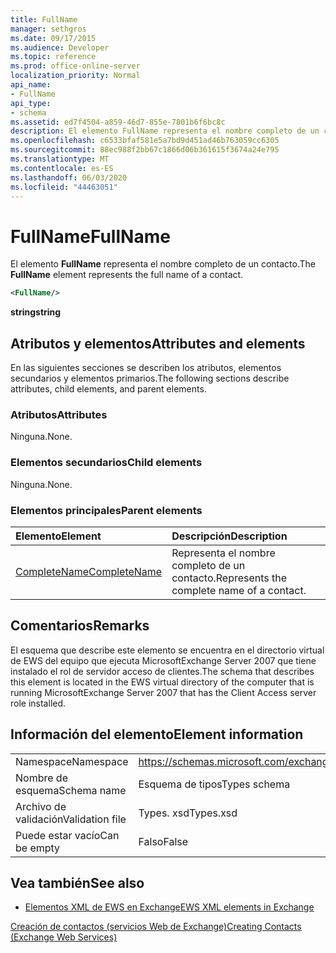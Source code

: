 ```yaml
---
title: FullName
manager: sethgros
ms.date: 09/17/2015
ms.audience: Developer
ms.topic: reference
ms.prod: office-online-server
localization_priority: Normal
api_name:
- FullName
api_type:
- schema
ms.assetid: ed7f4504-a859-46d7-855e-7801b6f6bc8c
description: El elemento FullName representa el nombre completo de un contacto.
ms.openlocfilehash: c6533bfaf581e5a7bd9d451ad46b763059cc6305
ms.sourcegitcommit: 88ec988f2bb67c1866d06b361615f3674a24e795
ms.translationtype: MT
ms.contentlocale: es-ES
ms.lasthandoff: 06/03/2020
ms.locfileid: "44463051"
---
```

# <a name="fullname"></a><span data-ttu-id="14dc7-103">FullName</span><span class="sxs-lookup"><span data-stu-id="14dc7-103">FullName</span></span>

<span data-ttu-id="14dc7-104">El elemento **FullName** representa el nombre completo de un contacto.</span><span class="sxs-lookup"><span data-stu-id="14dc7-104">The **FullName** element represents the full name of a contact.</span></span> 
  
```xml
<FullName/>
```

 <span data-ttu-id="14dc7-105">**string**</span><span class="sxs-lookup"><span data-stu-id="14dc7-105">**string**</span></span>
## <a name="attributes-and-elements"></a><span data-ttu-id="14dc7-106">Atributos y elementos</span><span class="sxs-lookup"><span data-stu-id="14dc7-106">Attributes and elements</span></span>

<span data-ttu-id="14dc7-107">En las siguientes secciones se describen los atributos, elementos secundarios y elementos primarios.</span><span class="sxs-lookup"><span data-stu-id="14dc7-107">The following sections describe attributes, child elements, and parent elements.</span></span>
  
### <a name="attributes"></a><span data-ttu-id="14dc7-108">Atributos</span><span class="sxs-lookup"><span data-stu-id="14dc7-108">Attributes</span></span>

<span data-ttu-id="14dc7-109">Ninguna.</span><span class="sxs-lookup"><span data-stu-id="14dc7-109">None.</span></span>
  
### <a name="child-elements"></a><span data-ttu-id="14dc7-110">Elementos secundarios</span><span class="sxs-lookup"><span data-stu-id="14dc7-110">Child elements</span></span>

<span data-ttu-id="14dc7-111">Ninguna.</span><span class="sxs-lookup"><span data-stu-id="14dc7-111">None.</span></span>
  
### <a name="parent-elements"></a><span data-ttu-id="14dc7-112">Elementos principales</span><span class="sxs-lookup"><span data-stu-id="14dc7-112">Parent elements</span></span>

|<span data-ttu-id="14dc7-113">**Elemento**</span><span class="sxs-lookup"><span data-stu-id="14dc7-113">**Element**</span></span>|<span data-ttu-id="14dc7-114">**Descripción**</span><span class="sxs-lookup"><span data-stu-id="14dc7-114">**Description**</span></span>|
|:-----|:-----|
|[<span data-ttu-id="14dc7-115">CompleteName</span><span class="sxs-lookup"><span data-stu-id="14dc7-115">CompleteName</span></span>](completename.md) <br/> |<span data-ttu-id="14dc7-116">Representa el nombre completo de un contacto.</span><span class="sxs-lookup"><span data-stu-id="14dc7-116">Represents the complete name of a contact.</span></span>  <br/> |
   
## <a name="remarks"></a><span data-ttu-id="14dc7-117">Comentarios</span><span class="sxs-lookup"><span data-stu-id="14dc7-117">Remarks</span></span>

<span data-ttu-id="14dc7-118">El esquema que describe este elemento se encuentra en el directorio virtual de EWS del equipo que ejecuta MicrosoftExchange Server 2007 que tiene instalado el rol de servidor acceso de clientes.</span><span class="sxs-lookup"><span data-stu-id="14dc7-118">The schema that describes this element is located in the EWS virtual directory of the computer that is running MicrosoftExchange Server 2007 that has the Client Access server role installed.</span></span>
  
## <a name="element-information"></a><span data-ttu-id="14dc7-119">Información del elemento</span><span class="sxs-lookup"><span data-stu-id="14dc7-119">Element information</span></span>

|||
|:-----|:-----|
|<span data-ttu-id="14dc7-120">Namespace</span><span class="sxs-lookup"><span data-stu-id="14dc7-120">Namespace</span></span>  <br/> |https://schemas.microsoft.com/exchange/services/2006/types  <br/> |
|<span data-ttu-id="14dc7-121">Nombre de esquema</span><span class="sxs-lookup"><span data-stu-id="14dc7-121">Schema name</span></span>  <br/> |<span data-ttu-id="14dc7-122">Esquema de tipos</span><span class="sxs-lookup"><span data-stu-id="14dc7-122">Types schema</span></span>  <br/> |
|<span data-ttu-id="14dc7-123">Archivo de validación</span><span class="sxs-lookup"><span data-stu-id="14dc7-123">Validation file</span></span>  <br/> |<span data-ttu-id="14dc7-124">Types. xsd</span><span class="sxs-lookup"><span data-stu-id="14dc7-124">Types.xsd</span></span>  <br/> |
|<span data-ttu-id="14dc7-125">Puede estar vacío</span><span class="sxs-lookup"><span data-stu-id="14dc7-125">Can be empty</span></span>  <br/> |<span data-ttu-id="14dc7-126">Falso</span><span class="sxs-lookup"><span data-stu-id="14dc7-126">False</span></span>  <br/> |
   
## <a name="see-also"></a><span data-ttu-id="14dc7-127">Vea también</span><span class="sxs-lookup"><span data-stu-id="14dc7-127">See also</span></span>



- [<span data-ttu-id="14dc7-128">Elementos XML de EWS en Exchange</span><span class="sxs-lookup"><span data-stu-id="14dc7-128">EWS XML elements in Exchange</span></span>](ews-xml-elements-in-exchange.md)


[<span data-ttu-id="14dc7-129">Creación de contactos (servicios Web de Exchange)</span><span class="sxs-lookup"><span data-stu-id="14dc7-129">Creating Contacts (Exchange Web Services)</span></span>](https://msdn.microsoft.com/library/4845917e-70d1-481c-bbd7-011ec6571789%28Office.15%29.aspx)

